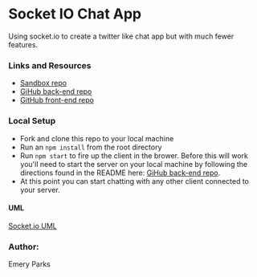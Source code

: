 # Socket IO Chat App
Using socket.io to create a twitter like chat app but with much fewer features.

### Links and Resources
* [Sandbox repo](https://codesandbox.io/s/ryzq74k9z4)
* [GiHub back-end repo](https://github.com/EmeryP/yakker-server)
* [GitHub front-end repo](https://github.com/EmeryP/yakker-client)


### Local Setup
* Fork and clone this repo to your local machine
* Run an `npm install` from the root directory
* Run `npm start` to fire up the client in the brower. Before this will work you'll need to start the server on your local machine by following the directions found in the README here: [GiHub back-end repo](https://github.com/EmeryP/yakker-server).
* At this point you can start chatting with any other client connected to your server.

#### UML
[Socket.io UML](/assets/socketio.jpg)

### Author: 
Emery Parks